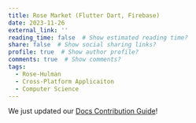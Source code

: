 ```yaml
---
title: Rose Market (Flutter Dart, Firebase)
date: 2023-11-26
external_link: ''
reading_time: false  # Show estimated reading time?
share: false  # Show social sharing links?
profile: true  # Show author profile?
comments: true  # Show comments?
tags:
  - Rose-Hulman
  - Cross-Platform Applicaiton
  - Computer Science
---
```


We just updated our [Docs Contribution Guide](https://corssplat-finalproject.web.app)!
